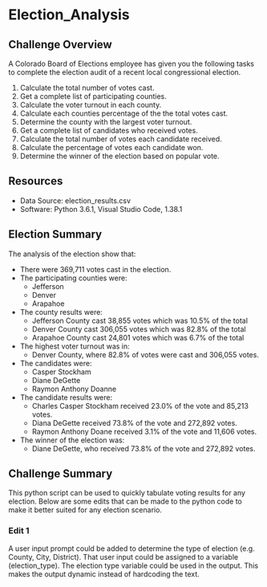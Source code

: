 # Election_Analysis

## Challenge Overview
A Colorado Board of Elections employee has given you the following tasks to complete the election audit of a recent local congressional election.

1. Calculate the total number of votes cast.
2. Get a complete list of participating counties.
3. Calculate the voter turnout in each county.
4. Calculate each counties percentage of the the total votes cast.
5. Determine the county with the largest voter turnout.
6. Get a complete list of candidates who received votes.
7. Calculate the total number of votes each candidate received.
8. Calculate the percentage of votes each candidate won.
9. Determine the winner of the election based on popular vote.

## Resources
- Data Source: election_results.csv
- Software: Python 3.6.1, Visual Studio Code, 1.38.1

## Election Summary
The analysis of the election show that:
- There were 369,711 votes cast in the election.
- The participating counties were:
  - Jefferson
  - Denver
  - Arapahoe
- The county results were:
  - Jefferson County cast 38,855 votes which was 10.5% of the total
  - Denver County cast 306,055 votes which was 82.8% of the total
  - Arapahoe County cast 24,801 votes which was 6.7% of the total
- The highest voter turnout was in:
  - Denver County, where 82.8% of votes were cast and 306,055 votes.
- The candidates were:
  - Casper Stockham
  - Diane DeGette
  - Raymon Anthony Doanne 
- The candidate results were:
  - Charles Casper Stockham received 23.0% of the vote and 85,213 votes.
  - Diana DeGette received 73.8% of the vote and 272,892 votes.
  - Raymon Anthony Doane received 3.1% of the vote and 11,606 votes.
- The winner of the election was:
  - Diane DeGette, who received 73.8% of the vote and 272,892 votes.

## Challenge Summary
This python script can be used to quickly tabulate voting results for any election. Below are some edits that can be made to the python code to make it better suited for any election scenario.

### Edit 1
A user input prompt could be added to determine the type of election (e.g. County, City, District). That user input could be assigned to a variable (election_type). The election type variable could be used in the output. This makes the output dynamic instead of hardcoding the text.
